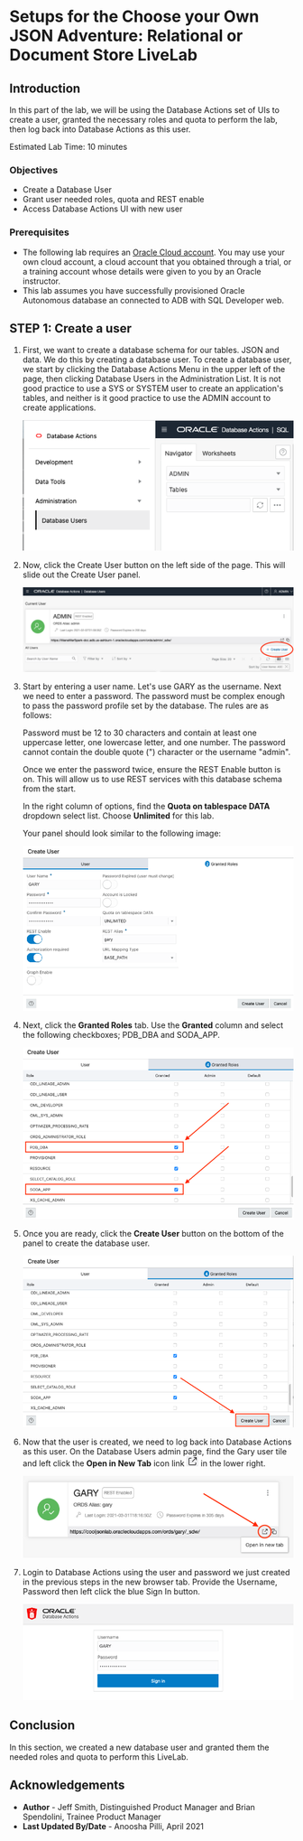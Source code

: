 # Setups for the Choose your Own JSON Adventure: Relational or Document Store LiveLab

## Introduction

In this part of the lab, we will be using the Database Actions set of UIs to create a user, granted the necessary roles and quota to perform the lab, then log back into Database Actions as this user.

Estimated Lab Time: 10 minutes

### Objectives

- Create a Database User
- Grant user needed roles, quota and REST enable
- Access Database Actions UI with new user

### Prerequisites

- The following lab requires an <a href="https://www.oracle.com/cloud/free/" target="\_blank">Oracle Cloud account</a>. You may use your own cloud account, a cloud account that you obtained through a trial, or a training account whose details were given to you by an Oracle instructor.
- This lab assumes you have successfully provisioned Oracle Autonomous database an connected to ADB with SQL Developer web.

## **STEP 1**: Create a user

1. First, we want to create a database schema for our tables. JSON and data. We do this by creating a database user. To create a database user, we start by clicking the Database Actions Menu in the upper left of the page, then clicking Database Users in the Administration List. It is not good practice to use a SYS or SYSTEM user to create an application's tables, and neither is it good practice to use the ADMIN account to create applications.

    ![Database Actions Menu, Administration then Users](./images/setups-1.png)

2. Now, click the Create User button on the left side of the page. This will slide out the Create User panel.

    ![Create User button on the left side of the page](./images/setups-2.png)

3. Start by entering a user name. Let's use GARY as the username. Next we need to enter a password. The password must be complex enough to pass the password profile set by the database. The rules are as follows:

    Password must be 12 to 30 characters and contain at least one uppercase letter, one lowercase letter, and one number. The password cannot contain the double quote (") character or the username "admin".

    Once we enter the password twice, ensure the REST Enable button is on. This will allow us to use REST services with this database schema from the start. 
    
    In the right column of options, find the **Quota on tablespace DATA** dropdown select list. Choose **Unlimited** for this lab.
    
    Your panel should look similar to the following image:

    ![Create User Slide Out Panel](./images/setups-3.png)

4. Next, click the **Granted Roles** tab. Use the **Granted** column and select the following checkboxes; PDB\_DBA and SODA\_APP.

    ![Granted Roles Slide Out Panel](./images/setups-4.png)

5. Once you are ready, click the **Create User** button on the bottom of the panel to create the database user.

    ![Create User Button](./images/setups-5.png)

6. Now that the user is created, we need to log back into Database Actions as this user. On the Database Users admin page, find the Gary user tile and left click the **Open in New Tab** icon link ![New Tab Icon](./images/newTab.png) in the lower right.

    ![Open in New Tab Link on User Card](./images/setups-6.png)

7. Login to Database Actions using the user and password we just created in the previous steps in the new browser tab. Provide the Username, Password then left click the blue Sign In button.

    ![Log into Database Actions](./images/setups-7.png)

## Conclusion

In this section, we created a new database user and granted them the needed roles and quota to perform this LiveLab.

## Acknowledgements

- **Author** - Jeff Smith, Distinguished Product Manager and Brian Spendolini, Trainee Product Manager
- **Last Updated By/Date** - Anoosha Pilli, April 2021
